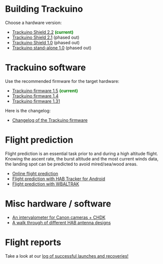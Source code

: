 # Building Trackuino #

Choose a hardware version:

  * [Trackuino Shield 2.2](TrackuinoShield22.md) <font color='green'><b>(current)</b></font>
  * [Trackuino Shield 2.1](TrackuinoShield21.md) (phased out)
  * [Trackuino Shield 1.0](TrackuinoShield10.md) (phased out)
  * [Trackuino stand-alone 1.0](TrackuinoStandAlone10.md) (phased out)

# Trackuino software #

Use the recommended firmware for the target hardware:

  * [Trackuino firmware 1.5](TrackuinoFirmware15.md) <font color='green'><b>(current)</b></font>
  * [Trackuino firmware 1.4](TrackuinoFirmware14.md)
  * [Trackuino firmware 1.31](TrackuinoFirmware131.md)

Here is the changelog:

  * [Changelog of the Trackuino firmware](WhatsNew.md)

# Flight prediction #

Flight prediction is an essential task prior to and during a high altitude flight. Knowing the ascent rate, the burst altitude and the most current winds data, the landing spot can be predicted to avoid mired/sea/wood areas.

  * [Online flight prediction](FlightPrediction.md)
  * [Flight prediction with HAB Tracker for Android](HabTracker.md)
  * [Flight prediction with WBALTRAK](Wbaltrak.md)

# Misc hardware / software #

  * [An intervalometer for Canon cameras + CHDK](TrackuinoIntervalometer.md)
  * [A walk through of different HAB antenna designs](Antennas.md)

# Flight reports #

Take a look at our [log of successful launches and recoveries!](FlightReports.md)